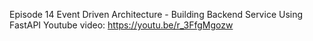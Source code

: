 Episode 14
Event Driven Architecture - Building Backend Service Using FastAPI
Youtube video: https://youtu.be/r_3FfgMgozw